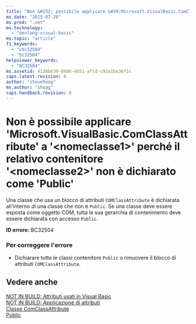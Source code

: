 ```yaml
---
title: "Non &#232; possibile applicare &#39;Microsoft.VisualBasic.ComClassAttribute&#39; a &#39;&lt;nomeclasse1&gt;&#39; perch&#233; il relativo contenitore &#39;&lt;nomeclasse2&gt;&#39; non &#232; dichiarato come &#39;Public&#39; | Microsoft Docs"
ms.date: "2015-07-20"
ms.prod: ".net"
ms.technology: 
  - "devlang-visual-basic"
ms.topic: "article"
f1_keywords: 
  - "vbc32504"
  - "bc32504"
helpviewer_keywords: 
  - "BC32504"
ms.assetid: 4138b639-88d6-4b51-afcd-c92a1be36f1c
caps.latest.revision: 8
author: "stevehoag"
ms.author: "shoag"
caps.handback.revision: 8
---
```

# Non &#232; possibile applicare &#39;Microsoft.VisualBasic.ComClassAttribute&#39; a &#39;&lt;nomeclasse1&gt;&#39; perch&#233; il relativo contenitore &#39;&lt;nomeclasse2&gt;&#39; non &#232; dichiarato come &#39;Public&#39;
Una classe che usa un blocco di attributi `COMClassAttribute` è dichiarata all'interno di una classe che non è `Public`. Se una classe deve essere esposta come oggetto COM, tutta la sua gerarchia di contenimento deve essere dichiarata con accesso `Public`.  
  
 **ID errore:** BC32504  
  
### Per correggere l'errore  
  
-   Dichiarare tutte le classi contenitore `Public` o rimuovere il blocco di attributi `COMClassAttribute`.  
  
## Vedere anche  
 [NOT IN BUILD: Attributi usati in Visual Basic](http://msdn.microsoft.com/it-it/22231318-8a40-49af-9245-e0aab723563b)   
 [NOT IN BUILD: Applicazione di attributi](http://msdn.microsoft.com/it-it/2b1703ed-4437-49b3-bc0b-568094324f47)   
 [Classe ComClassAttribute](http://msdn.microsoft.com/it-it/5c2f0835-9210-47dc-bc59-5c1769953574)   
 [Public](../../visual-basic/language-reference/modifiers/public.md)